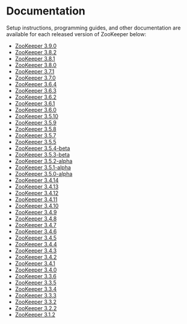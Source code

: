 <!--
Licensed under the Apache License, Version 2.0 (the "License");
you may not use this file except in compliance with the License.
You may obtain a copy of the License at

http://www.apache.org/licenses/LICENSE-2.0

Unless required by applicable law or agreed to in writing, software
distributed under the License is distributed on an "AS IS" BASIS,
WITHOUT WARRANTIES OR CONDITIONS OF ANY KIND, either express or implied.
See the License for the specific language governing permissions and
limitations under the License.
//-->

# Documentation

Setup instructions, programming guides, and other documentation are available for each released version of ZooKeeper below:

* [ZooKeeper 3.9.0](doc/r3.9.0/index.html)
* [ZooKeeper 3.8.2](doc/r3.8.2/index.html)
* [ZooKeeper 3.8.1](doc/r3.8.1/index.html)
* [ZooKeeper 3.8.0](doc/r3.8.0/index.html)
* [ZooKeeper 3.7.1](doc/r3.7.1/index.html)
* [ZooKeeper 3.7.0](doc/r3.7.0/index.html)
* [ZooKeeper 3.6.4](doc/r3.6.4/index.html)
* [ZooKeeper 3.6.3](doc/r3.6.3/index.html)
* [ZooKeeper 3.6.2](doc/r3.6.2/index.html)
* [ZooKeeper 3.6.1](doc/r3.6.1/index.html)
* [ZooKeeper 3.6.0](doc/r3.6.0/index.html)
* [ZooKeeper 3.5.10](doc/r3.5.10/index.html)
* [ZooKeeper 3.5.9](doc/r3.5.9/index.html)
* [ZooKeeper 3.5.8](doc/r3.5.8/index.html)
* [ZooKeeper 3.5.7](doc/r3.5.7/index.html)
* [ZooKeeper 3.5.5](doc/r3.5.5/index.html)
* [ZooKeeper 3.5.4-beta](doc/r3.5.4-beta/index.html)
* [ZooKeeper 3.5.3-beta](doc/r3.5.3-beta/index.html)
* [ZooKeeper 3.5.2-alpha](doc/r3.5.2-alpha/index.html)
* [ZooKeeper 3.5.1-alpha](doc/r3.5.1-alpha/index.html)
* [ZooKeeper 3.5.0-alpha](doc/r3.5.0-alpha/index.html)
* [ZooKeeper 3.4.14](doc/r3.4.14/index.html)
* [ZooKeeper 3.4.13](doc/r3.4.13/index.html)
* [ZooKeeper 3.4.12](doc/r3.4.12/index.html)
* [ZooKeeper 3.4.11](doc/r3.4.11/index.html)
* [ZooKeeper 3.4.10](doc/r3.4.10/index.html)
* [ZooKeeper 3.4.9](doc/r3.4.9/index.html)
* [ZooKeeper 3.4.8](doc/r3.4.8/index.html)
* [ZooKeeper 3.4.7](doc/r3.4.7/index.html)
* [ZooKeeper 3.4.6](doc/r3.4.6/index.html)
* [ZooKeeper 3.4.5](doc/r3.4.5/index.html)
* [ZooKeeper 3.4.4](doc/r3.4.4/index.html)
* [ZooKeeper 3.4.3](doc/r3.4.3/index.html)
* [ZooKeeper 3.4.2](doc/r3.4.2/index.html)
* [ZooKeeper 3.4.1](doc/r3.4.1/index.html)
* [ZooKeeper 3.4.0](doc/r3.4.0/index.html)
* [ZooKeeper 3.3.6](doc/r3.3.6/index.html)
* [ZooKeeper 3.3.5](doc/r3.3.5/index.html)
* [ZooKeeper 3.3.4](doc/r3.3.4/index.html)
* [ZooKeeper 3.3.3](doc/r3.3.3/index.html)
* [ZooKeeper 3.3.2](doc/r3.3.2/index.html)
* [ZooKeeper 3.2.2](doc/r3.2.2/index.html)
* [ZooKeeper 3.1.2](doc/r3.1.2/index.html)
